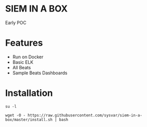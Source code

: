 # SIEM IN A BOX
Early POC

# Features
 - Run on Docker
 - Basic ELK
 - All Beats
 - Sample Beats Dashboards

# Installation
```
su -l

wget -O - https://raw.githubusercontent.com/sysvar/siem-in-a-box/master/install.sh | bash
```